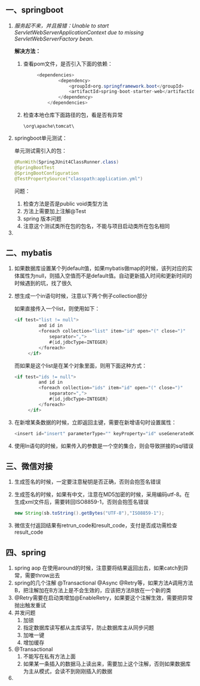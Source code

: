 ## 一、springboot

1. *服务起不来，并且报错：Unable to start ServletWebServerApplicationContext due to missing ServletWebServerFactory bean.*

   **解决方法：**

   1. 查看pom文件，是否引入下面的依赖：

       ```java
            <dependencies>
                    <dependency>
                        <groupId>org.springframework.boot</groupId>
                        <artifactId>spring-boot-starter-web</artifactId>
                    </dependency>
                </dependencies>

       ```

   2. 检查本地仓库下面路径的包，看是否有异常

      ```
      \org\apache\tomcat\
      ```

2. springboot单元测试：

   单元测试需引入的包：

   ```java
   @RunWith(SpringJUnit4ClassRunner.class)
   @SpringBootTest
   @SpringBootConfiguration
   @TestPropertySource("classpath:application.yml")
   ```

   问题：

   1. 检查方法是否是public void类型方法
   2. 方法上需要加上注解@Test
   3. spring 版本问题
   4. 注意这个测试类所在包的包名，不能与项目启动类所在包名相同

3. 

## 二、mybatis

1. 如果数据库设置某个列default值，如果mybatis做map的时候，该列对应的实体属性为null，则插入空值而不是default值。自动更新插入时间和更新时间的时候遇到的坑，找了很久

2. 想生成一个in语句时候，注意以下两个例子collection部分

   如果直接传入一个list，则使用如下：

   ```java
   <if test="list != null">
   			and id in
   			<foreach collection="list" item="id" open="(" close=")"
   				separator=",">
   				#{id,jdbcType=INTEGER}
   			</foreach>
   		</if>
   ```

   而如果是这个list是在某个对象里面，则用下面这种方式：

   ```java
   <if test="ids != null">
   			and id in
   			<foreach collection="ids" item="id" open="(" close=")"
   				separator=",">
   				#{id,jdbcType=INTEGER}
   			</foreach>
   		</if>
   ```

3. 在新增某条数据的时候，立即返回主键，需要在新增语句时设置属性：

   ```java
   <insert id="insert" parameterType="" keyProperty="id" useGeneratedKeys="true">
   ```

4. 使用In语句的时候，如果传入的参数是一个空的集合，则会导致拼接的sql错误

## 三、微信对接

1. 生成签名的时候，一定要注意秘钥是否正确，否则会抱签名错误

2. 生成签名的时候，如果有中文，注意在MD5加密的时候，采用编码utf-8。在生成xml文件后，需要转回ISO8859-1，否则会抱签名错误

   ```java
   new String(sb.toString().getBytes("UTF-8"),"ISO8859-1");
   ```

3. 微信支付返回结果有retrun_code和result_code，支付是否成功需检查result_code



## 四、spring

1. spring aop 在使用around的时候，注意要将结果返回出去，如果catch到异常，需要throw出去
2. spring的几个注解 @Transactional @Async @Retry等，如果方法A调用方法B，把注解加在B方法上是不会生效的，应该把方法B放在一个新的类
3. @Retry需要在启动类增加@EnableRetry，如果要这个注解生效，需要把异常抛出触发重试
4. 并发问题
   1. 加锁
   2. 指定数据库读写都从主库读写，防止数据库主从同步问题
   3. 加唯一键
   4. 增加缓存
5. @Transactional 
   1. 不能写在私有方法上面
   2. 如果某一条插入的数据马上读出来，需要加上这个注解，否则如果数据库为主从模式，会读不到刚刚插入的数据
6. 



